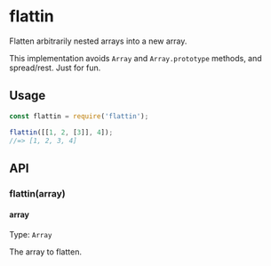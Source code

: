 # flattin

Flatten arbitrarily nested arrays into a new array.

This implementation avoids `Array` and `Array.prototype` methods, and spread/rest.
Just for fun.

## Usage

```js
const flattin = require('flattin');

flattin([[1, 2, [3]], 4]);
//=> [1, 2, 3, 4]
```


## API

### flattin(array)

#### array

Type: `Array`

The array to flatten.
